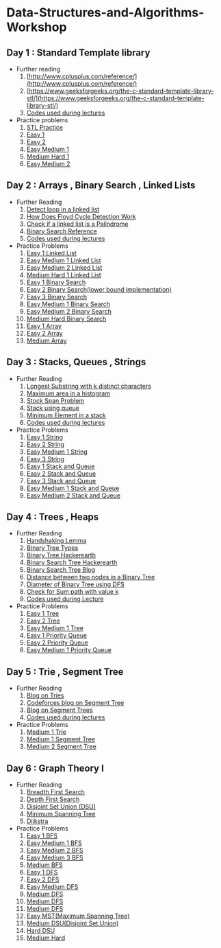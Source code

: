 # Data-Structures-and-Algorithms-Workshop

## Day 1 : Standard Template library
* Further reading
  1. [http://www.cplusplus.com/reference/](http://www.cplusplus.com/reference/)
  2. [https://www.geeksforgeeks.org/the-c-standard-template-library-stl/](https://www.geeksforgeeks.org/the-c-standard-template-library-stl/)
  3. [Codes used during lectures](https://github.com/pcon-jsr/Data-Structures-and-Algorithms-Workshop/tree/master/Workshop%20Day1)
* Practice problems
  1. [STL Practice](https://www.hackerrank.com/domains/cpp?filters%5Bsubdomains%5D%5B%5D=stl)
  2. [Easy 1](https://www.hackerearth.com/practice/data-structures/hash-tables/basics-of-hash-tables/practice-problems/algorithm/frequency-of-students/)
  3. [Easy 2](https://www.hackerearth.com/practice/data-structures/hash-tables/basics-of-hash-tables/practice-problems/algorithm/the-electric-type/)
  4. [Easy Medium 1](https://www.hackerearth.com/practice/data-structures/hash-tables/basics-of-hash-tables/practice-problems/algorithm/mind-palaces-3/)
  5. [Medium Hard 1](https://www.hackerrank.com/challenges/sherlock-and-anagrams/problem?h_l=interview&playlist_slugs%5B%5D%5B%5D=interview-preparation-kit&playlist_slugs%5B%5D%5B%5D=dictionaries-hashmaps)
  6. [Easy Medium 2](https://practice.geeksforgeeks.org/problems/relative-sorting/0)
  
## Day 2 : Arrays , Binary Search , Linked Lists
 * Further Reading
   1. [Detect loop in a linked list](https://www.geeksforgeeks.org/detect-loop-in-a-linked-list/)
   2. [How Does Floyd Cycle Detection Work](https://www.geeksforgeeks.org/how-does-floyds-slow-and-fast-pointers-approach-work/)
   3. [Check if a linked list is a Palindrome](https://www.geeksforgeeks.org/function-to-check-if-a-singly-linked-list-is-palindrome/)
   4. [Binary Search Reference](https://www.topcoder.com/community/data-science/data-science-tutorials/binary-search/)
   5. [Codes used during lectures](https://github.com/pcon-jsr/Data-Structures-and-Algorithms-Workshop/tree/master/Workshop%20Day%202)
 * Practice Problems
   1. [Easy 1 Linked List](https://www.hackerrank.com/challenges/reverse-a-doubly-linked-list/problem)
   2. [Easy Medium 1 Linked List](https://www.hackerrank.com/challenges/find-the-merge-point-of-two-joined-linked-lists/problem)
   3. [Easy Medium 2 Linked List](https://www.hackerrank.com/challenges/delete-duplicate-value-nodes-from-a-sorted-linked-list/problem)
   4. [Medium Hard 1 Linked List](https://practice.geeksforgeeks.org/problems/clone-a-linked-list-with-next-and-random-pointer/1)
   5. [Easy 1 Binary Search](https://www.hackerearth.com/practice/algorithms/searching/binary-search/practice-problems/algorithm/monks-encounter-with-polynomial/)
   6. [Easy 2 Binary Search(lower bound implementation)](https://www.hackerearth.com/practice/algorithms/searching/binary-search/practice-problems/algorithm/the-soap-mystery/)
   7. [Easy 3 Binary Search](https://www.hackerearth.com/practice/algorithms/searching/binary-search/practice-problems/algorithm/highest-average-64bdd761/)
   8. [Easy Medium 1 Binary Search](https://www.hackerearth.com/practice/algorithms/searching/binary-search/practice-problems/algorithm/the-enlightened-ones/)
   9. [Easy Medium 2 Binary Search](https://www.spoj.com/problems/AGGRCOW/)
   10. [Medium Hard Binary Search](https://www.hackerrank.com/contests/practice-1-pcon/challenges/little-geometry/problem)
   11. [Easy 1 Array](https://www.hackerearth.com/practice/data-structures/arrays/1-d/practice-problems/algorithm/long-atm-queue-3/)
   12. [Easy 2 Array](https://www.hackerearth.com/practice/data-structures/arrays/1-d/practice-problems/algorithm/can-you-solve-it/)
   13. [Medium Array](http://codeforces.com/problemset/problem/224/B)
   
## Day 3 : Stacks, Queues , Strings
 * Further Reading
   1. [Longest Substring with k distinct characters](https://www.geeksforgeeks.org/find-the-longest-substring-with-k-unique-characters-in-a-given-string/)
   2. [Maximum area in a histogram](https://www.geeksforgeeks.org/largest-rectangle-under-histogram/)
   3. [Stock Span Problem](https://www.geeksforgeeks.org/the-stock-span-problem/)
   4. [Stack using queue](https://www.geeksforgeeks.org/implement-stack-using-queue/)
   5. [Minimum Element in a stack](https://www.geeksforgeeks.org/design-a-stack-that-supports-getmin-in-o1-time-and-o1-extra-space/)
   6. [Codes used during lectures](https://github.com/pcon-jsr/Data-Structures-and-Algorithms-Workshop/tree/master/Workshop%20Day%203)
 * Practice Problems
   1. [Easy 1 String](https://www.hackerrank.com/challenges/pangrams/problem)
   2. [Easy 2 String](https://www.hackerrank.com/challenges/reduced-string/problem)
   3. [Easy Medium 1 String](https://www.hackerearth.com/practice/algorithms/string-algorithm/basics-of-string-manipulation/practice-problems/algorithm/make-the-cheapest-palindrome-1/)
   4. [Easy 3 String](https://www.hackerearth.com/practice/algorithms/string-algorithm/basics-of-string-manipulation/practice-problems/algorithm/secret-messages/)
   5. [Easy 1 Stack and Queue](https://www.hackerearth.com/practice/data-structures/stacks/basics-of-stacks/practice-problems/algorithm/stakth-1-e6a76632/)
   6. [Easy 2 Stack and Queue](https://www.hackerearth.com/practice/data-structures/stacks/basics-of-stacks/practice-problems/algorithm/sniper-shooting/)
   7. [Easy 3 Stack and Queue](https://www.hackerearth.com/practice/data-structures/stacks/basics-of-stacks/practice-problems/algorithm/staque-1-e790a29f/)
   8. [Easy Medium 1 Stack and Queue](https://www.hackerrank.com/challenges/game-of-two-stacks/problem)
   9. [Easy Medium 2 Stack and Queue](https://www.hackerrank.com/challenges/castle-on-the-grid/problem)

## Day 4 : Trees , Heaps
  * Further Reading
    1. [Handshaking Lemma](https://www.geeksforgeeks.org/handshaking-lemma-and-interesting-tree-properties/)
    2. [Binary Tree Types](https://www.geeksforgeeks.org/binary-tree-set-3-types-of-binary-tree/)
    3. [Binary Tree Hackerearth](https://www.hackerearth.com/practice/data-structures/trees/binary-and-nary-trees/tutorial/)
    4. [Binary Search Tree Hackerearth](https://www.hackerearth.com/practice/data-structures/trees/binary-search-tree/tutorial/)
    5. [Binary Search Tree Blog](http://sleepincode.blogspot.com/2017/06/all-about-binary-search-trees.html?m=1)
    6. [Distance between two nodes in a Binary Tree](https://www.geeksforgeeks.org/find-distance-between-two-nodes-of-a-binary-tree/)
    7. [Diameter of Binary Tree using DFS](https://www.geeksforgeeks.org/diameter-tree-using-dfs/)
    8. [Check for Sum path with value k](https://www.geeksforgeeks.org/root-to-leaf-path-sum-equal-to-a-given-number/)
    9. [Codes used during Lecture](https://github.com/pcon-jsr/Data-Structures-and-Algorithms-Workshop/tree/master/Workshop%20Day%204)
  * Practice Problems
    1. [Easy 1 Tree](https://practice.geeksforgeeks.org/problems/vertical-sum/1)
    2. [Easy 2 Tree](https://www.hackerearth.com/practice/data-structures/trees/binary-and-nary-trees/practice-problems/algorithm/mirror-image-2/)
    3. [Easy Medium 1 Tree](https://www.hackerearth.com/practice/data-structures/trees/binary-and-nary-trees/practice-problems/algorithm/mancunian-and-colored-tree/)
    4. [Easy 1 Priority Queue](https://www.hackerearth.com/practice/data-structures/trees/heapspriority-queues/practice-problems/algorithm/monk-and-multiplication/)
    5. [Easy 2 Priority Queue](https://practice.geeksforgeeks.org/problems/minimum-cost-of-ropes/0)
    6. [Easy Medium 1 Priority Queue](https://practice.geeksforgeeks.org/problems/merge-k-sorted-arrays/1)
    
## Day 5 : Trie , Segment Tree
 * Further Reading
   1. [Blog on Tries](https://threads-iiith.quora.com/Tutorial-on-Trie-and-example-problems)
   2. [Codeforces blog on Segment Tree](https://codeforces.com/blog/entry/18051)
   3. [Blog on Segment Trees](https://kartikkukreja.wordpress.com/2014/11/09/a-simple-approach-to-segment-trees/)
   4. [Codes used during lectures](https://github.com/pcon-jsr/Data-Structures-and-Algorithms-Workshop/tree/master/Workshop%20Day%205)
* Practice Problems
   1. [Medium 1 Trie](https://www.hackerearth.com/practice/data-structures/advanced-data-structures/trie-keyword-tree/practice-problems/algorithm/registration-system/)
   2. [Medium 1 Segment Tree](https://www.spoj.com/problems/HORRIBLE/)
   3. [Medium 2 Segment Tree](https://www.hackerearth.com/practice/data-structures/advanced-data-structures/segment-trees/practice-problems/algorithm/little-deepu-and-array/)
   
## Day 6 : Graph Theory I
  * Further Reading
    1. [Breadth First Search](https://www.hackerearth.com/practice/algorithms/graphs/breadth-first-search/tutorial/)
    2. [Depth First Search](https://www.hackerearth.com/practice/algorithms/graphs/depth-first-search/tutorial/)
    3. [Disjoint Set Union (DSU)](https://www.hackerearth.com/practice/data-structures/disjoint-data-strutures/basics-of-disjoint-data-structures/tutorial/)
    4. [Minimum Spanning Tree](https://www.hackerearth.com/practice/algorithms/graphs/minimum-spanning-tree/tutorial/)
    5. [Dijkstra](https://www.hackerearth.com/practice/algorithms/graphs/shortest-path-algorithms/tutorial/)
  * Practice Problems
    1. [Easy 1 BFS](https://www.hackerearth.com/practice/algorithms/graphs/breadth-first-search/practice-problems/algorithm/monk-and-the-islands/)
    2. [Easy Medium 1 BFS](https://www.hackerearth.com/practice/algorithms/graphs/breadth-first-search/practice-problems/algorithm/the-circular-jump-9515a45c/)
    3. [Easy Medium 2 BFS](https://www.hackerearth.com/practice/algorithms/graphs/breadth-first-search/practice-problems/algorithm/the-witches-of-hegwarts-1/)
    4. [Easy Medium 3 BFS](https://www.hackerearth.com/practice/algorithms/graphs/breadth-first-search/practice-problems/algorithm/dhoom-4/)
    5. [Medium BFS](https://www.hackerearth.com/practice/algorithms/graphs/breadth-first-search/practice-problems/algorithm/connected-horses-10/)
    6. [Easy 1 DFS](https://www.hackerearth.com/practice/algorithms/graphs/depth-first-search/practice-problems/algorithm/aryas-stunt-63b3da17/)
    7. [Easy 2 DFS](https://www.hackerearth.com/practice/algorithms/graphs/depth-first-search/practice-problems/algorithm/monk-and-graph-problem/)
    8. [Easy Medium DFS](https://www.hackerearth.com/practice/algorithms/graphs/depth-first-search/practice-problems/algorithm/easylife/description/)
    9. [Medium DFS](https://www.hackerearth.com/practice/algorithms/graphs/depth-first-search/practice-problems/algorithm/sg-and-trees/)
    10. [Medium DFS](https://www.hackerearth.com/practice/algorithms/graphs/depth-first-search/practice-problems/algorithm/prison-break-5/)
    11. [Medium DFS](https://www.hackerearth.com/practice/algorithms/graphs/depth-first-search/practice-problems/algorithm/comrades-i-3/)
    12. [Easy MST(Maximum Spanning Tree)](https://www.hackerearth.com/practice/algorithms/graphs/depth-first-search/practice-problems/algorithm/maximum-spanning-tree/)
    13. [Medium DSU(Disjoint Set Union)](https://code.google.com/codejam/contest/3254486/dashboard#s=p1)
    14. [Hard DSU](http://codeforces.com/contest/1027/problem/F)
    15. [Medium Hard](http://codeforces.com/contest/1037/problem/E)
